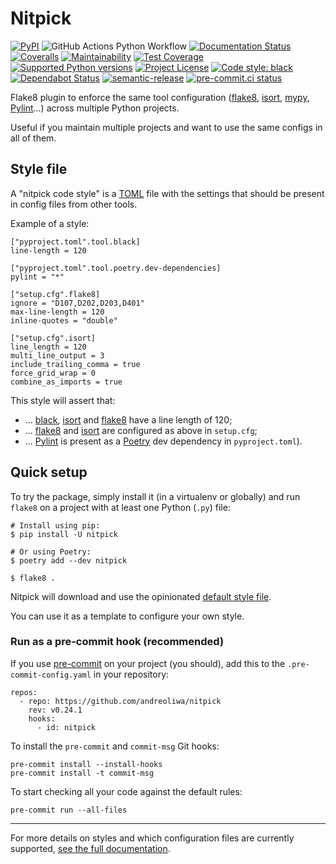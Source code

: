 # Nitpick

[![PyPI](https://img.shields.io/pypi/v/nitpick.svg)](https://pypi.org/project/nitpick)
![GitHub Actions Python Workflow](https://github.com/andreoliwa/nitpick/workflows/Python/badge.svg)
[![Documentation Status](https://readthedocs.org/projects/nitpick/badge/?version=latest)](https://nitpick.rtfd.io/en/latest/?badge=latest)
[![Coveralls](https://coveralls.io/repos/github/andreoliwa/nitpick/badge.svg)](https://coveralls.io/github/andreoliwa/nitpick)
[![Maintainability](https://api.codeclimate.com/v1/badges/61e0cdc48e24e76a0460/maintainability)](https://codeclimate.com/github/andreoliwa/nitpick)
[![Test Coverage](https://api.codeclimate.com/v1/badges/61e0cdc48e24e76a0460/test_coverage)](https://codeclimate.com/github/andreoliwa/nitpick)
[![Supported Python versions](https://img.shields.io/pypi/pyversions/nitpick.svg)](https://pypi.org/project/nitpick/)
[![Project License](https://img.shields.io/pypi/l/nitpick.svg)](https://pypi.org/project/nitpick/)
[![Code style: black](https://img.shields.io/badge/code%20style-black-000000.svg)](https://github.com/psf/black)
[![Dependabot Status](https://api.dependabot.com/badges/status?host=github&repo=andreoliwa/nitpick)](https://dependabot.com)
[![semantic-release](https://img.shields.io/badge/%20%20%F0%9F%93%A6%F0%9F%9A%80-semantic--release-e10079.svg)](https://github.com/semantic-release/semantic-release)
[![pre-commit.ci status](https://results.pre-commit.ci/badge/github/andreoliwa/nitpick/develop.svg)](https://results.pre-commit.ci/latest/github/andreoliwa/nitpick/develop)

Flake8 plugin to enforce the same tool configuration ([flake8](https://gitlab.com/pycqa/flake8), [isort](https://github.com/PyCQA/isort), [mypy](http://mypy-lang.org/), [Pylint](https://www.pylint.org)...) across multiple Python projects.

Useful if you maintain multiple projects and want to use the same configs in all of them.

## Style file

A "nitpick code style" is a [TOML](https://github.com/toml-lang/toml) file with the settings that should be present in config files from other tools.

Example of a style:

```
["pyproject.toml".tool.black]
line-length = 120

["pyproject.toml".tool.poetry.dev-dependencies]
pylint = "*"

["setup.cfg".flake8]
ignore = "D107,D202,D203,D401"
max-line-length = 120
inline-quotes = "double"

["setup.cfg".isort]
line_length = 120
multi_line_output = 3
include_trailing_comma = true
force_grid_wrap = 0
combine_as_imports = true
```

This style will assert that:

- ... [black](https://github.com/psf/black), [isort](https://github.com/PyCQA/isort) and [flake8](https://gitlab.com/pycqa/flake8) have a line length of 120;
- ... [flake8](https://gitlab.com/pycqa/flake8) and [isort](https://github.com/PyCQA/isort) are configured as above in `setup.cfg`;
- ... [Pylint](https://www.pylint.org) is present as a [Poetry](https://github.com/python-poetry/poetry) dev dependency in `pyproject.toml`).

## Quick setup

To try the package, simply install it (in a virtualenv or globally) and run `flake8` on a project with at least one Python (`.py`) file:

    # Install using pip:
    $ pip install -U nitpick

    # Or using Poetry:
    $ poetry add --dev nitpick

    $ flake8 .

Nitpick will download and use the opinionated [default style file](https://raw.githubusercontent.com/andreoliwa/nitpick/v0.24.1/nitpick-style.toml).

You can use it as a template to configure your own style.

### Run as a pre-commit hook (recommended)

If you use [pre-commit](https://pre-commit.com/) on your project (you should), add this to the `.pre-commit-config.yaml` in your repository:

    repos:
      - repo: https://github.com/andreoliwa/nitpick
        rev: v0.24.1
        hooks:
          - id: nitpick

To install the `pre-commit` and `commit-msg` Git hooks:

    pre-commit install --install-hooks
    pre-commit install -t commit-msg

To start checking all your code against the default rules:

    pre-commit run --all-files

---

For more details on styles and which configuration files are currently supported, [see the full documentation](https://nitpick.rtfd.io/).
